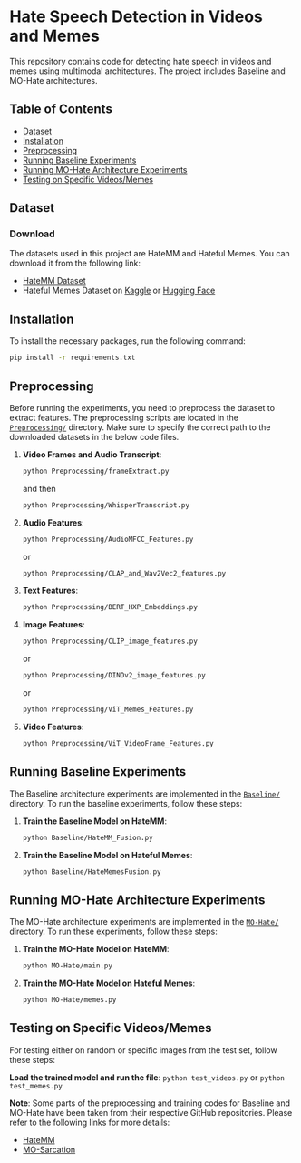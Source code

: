 # Hate Speech Detection in Videos and Memes 

This repository contains code for detecting hate speech in videos and memes using multimodal architectures. The project includes Baseline and MO-Hate architectures.

## Table of Contents
- [Dataset](#dataset)
- [Installation](#installation)
- [Preprocessing](#preprocessing)
- [Running Baseline Experiments](#running-baseline-architecture-experiments)
- [Running MO-Hate Architecture Experiments](#running-mo-hate-architecture-experiments)
- [Testing on Specific Videos/Memes](#testing-on-specific-videos-or-memes)

## Dataset

### Download
The datasets used in this project are HateMM and Hateful Memes. You can download it from the following link:

- [HateMM Dataset](https://doi.org/10.5281/zenodo.7799469)
- Hateful Memes Dataset on [Kaggle](https://www.kaggle.com/datasets/chauri/facebook-hateful-memes) or [Hugging Face](https://huggingface.co/datasets/limjiayi/hateful_memes_expanded)

## Installation

To install the necessary packages, run the following command:

```sh
pip install -r requirements.txt
```

## Preprocessing

Before running the experiments, you need to preprocess the dataset to extract features. The preprocessing scripts are located in the [`Preprocessing/`]("Preprocessing/") directory. Make sure to specify the correct path to the downloaded datasets in the below code files.

1. **Video Frames and Audio Transcript**:
    ```sh
    python Preprocessing/frameExtract.py
    ```
    and then
    ```sh
    python Preprocessing/WhisperTranscript.py
    ```

2. **Audio Features**:
    ```sh
    python Preprocessing/AudioMFCC_Features.py
    ```
    or
    ```sh
    python Preprocessing/CLAP_and_Wav2Vec2_features.py
    ```

3. **Text Features**:
    ```sh
    python Preprocessing/BERT_HXP_Embeddings.py
    ```

4. **Image Features**:
    ```sh
    python Preprocessing/CLIP_image_features.py
    ```
    or
    ```sh
    python Preprocessing/DINOv2_image_features.py
    ```
    or
    ```sh
    python Preprocessing/ViT_Memes_Features.py
    ```

5. **Video Features**:
    ```sh
    python Preprocessing/ViT_VideoFrame_Features.py
    ```

## Running Baseline Experiments

The Baseline architecture experiments are implemented in the [`Baseline/`]("Baseline/") directory. To run the baseline experiments, follow these steps:

1. **Train the Baseline Model on HateMM**:
    ```sh
    python Baseline/HateMM_Fusion.py
    ```

2. **Train the Baseline Model on Hateful Memes**:
    ```sh
    python Baseline/HateMemesFusion.py
    ```

## Running MO-Hate Architecture Experiments

The MO-Hate architecture experiments are implemented in the [`MO-Hate/`]("MO-Hate/") directory. To run these experiments, follow these steps:

1. **Train the MO-Hate Model on HateMM**:
    ```sh
    python MO-Hate/main.py
    ```

2. **Train the MO-Hate Model on Hateful Memes**:
    ```sh
    python MO-Hate/memes.py
    ```

## Testing on Specific Videos/Memes

For testing either on random or specific images from the test set, follow these steps:

**Load the trained model and run the file**:
    ```
    python test_videos.py
    ```
    or
    ```
    python test_memes.py
    ```

**Note**: Some parts of the preprocessing and training codes for Baseline and MO-Hate have been taken from their respective GitHub repositories. Please refer to the following links for more details:
- [HateMM](https://github.com/hate-alert/HateMM)
- [MO-Sarcation](https://github.com/mohit2b/MO-Sarcation)
